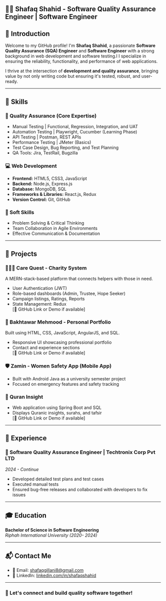 
## 👩‍💻 Shafaq Shahid - Software Quality Assurance Engineer | Software Engineer

## 👋 Introduction
Welcome to my GitHub profile! I'm **Shafaq Shahid**, a passionate **Software Quality Assurance (SQA) Engineer** and **Software Engineer** with a strong background in web development and software testing.I I specialize in ensuring the reliability, functionality, and performance of web applications.

I thrive at the intersection of **development and quality assurance**, bringing value by not only writing code but ensuring it's tested, robust, and user-ready.

---

## 🧰 Skills

### 🧪 Quality Assurance (Core Expertise)
- Manual Testing | Functional, Regression, Integration, and UAT
- Automation Testing | Playwright, Cucumber (Learning Phase)
- API Testing | Postman, REST APIs
- Performance Testing | JMeter (Basics)
- Test Case Design, Bug Reporting, and Test Planning
- QA Tools: Jira, TestRail, Bugzilla

### 💻 Web Development
- **Frontend:** HTML5, CSS3, JavaScript
- **Backend:** Node.js, Express.js
- **Database:** MongoDB, SQL
- **Frameworks & Libraries:** React.js, Redux
- **Version Control:** Git, GitHub

### 🧠 Soft Skills
- Problem Solving & Critical Thinking
- Team Collaboration in Agile Environments
- Effective Communication & Documentation

---

## 🚀 Projects

### 🧑‍🤝‍🧑 Care Quest - Charity System
A MERN-stack-based platform that connects helpers with those in need.
- User Authentication (JWT)
- Role-based dashboards (Admin, Trustee, Hope Seeker)
- Campaign listings, Ratings, Reports
- State Management: Redux  
[🔗 GitHub Link or Demo if available]

### 💼 Bakhtawar Mehmood - Personal Portfolio
Built using HTML, CSS, JavaScript, AngularJS, and SQL.
- Responsive UI showcasing professional portfolio
- Contact and experience sections  
[🔗 GitHub Link or Demo if available]

### 🛡 Zamin - Women Safety App (Mobile App)
- Built with Android Java as a university semester project
- Focused on emergency features and safety tracking

### 📖 Quran Insight
- Web application using Spring Boot and SQL
- Displays Quranic insights, surahs, and tafsir  
[🔗 GitHub Link or Demo if available]

---

## 💼 Experience

### 🧪 Software Quality Assurance Engineer | Techtronix Corp Pvt LTD 
*2024 - Continue*  
- Developed detailed test plans and test cases
- Executed manual tests
- Ensured bug-free releases and collaborated with developers to fix issues



---

## 🎓 Education
**Bachelor of Science in Software Engineering**  
*Riphah International University (2020- 2024)*

---

## 📬 Contact Me
- 📧 Email: shafaqgillani8@gmail.com
- 💼 LinkedIn: [linkedin.com/in/shafaqshahid](#)


---

### 🙌 Let's connect and build quality software together!
